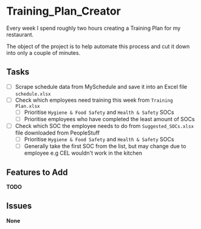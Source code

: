 # Training_Plan_Creator

Every week I spend roughly two hours creating a Training Plan for my restaurant.

The object of the project is to help automate this process and cut it down into only a couple of minutes.

## Tasks

- [ ] Scrape schedule data from MySchedule and save it into an Excel file `schedule.xlsx`
- [ ] Check which employees need training this week from `Training Plan.xlsx`
    - [ ] Prioritise `Hygiene & Food Safety` and `Health & Safety` SOCs
    - [ ] Prioritise employees who have completed the least amount of SOCs
- [ ] Check which SOC the employee needs to do from `Suggested_SOCs.xlsx` file downloaded from PeopleStuff
    - [ ] Prioritise `Hygiene & Food Safety` and `Health & Safety` SOCs
    - [ ] Generally take the first SOC from the list, but may change due to employee e.g CEL wouldn't work in the kitchen

## Features to Add

**TODO**

## Issues

**None**



